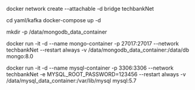 docker network create --attachable -d bridge techbankNet

cd yaml/kafka
docker-compose up -d

mkdir -p /data/mongodb_data_container

docker run -it -d --name mongo-container -p 27017:27017 --network techbankNet --restart always -v /data/mongodb_data_container:/data/db mongo:8.0

docker run -it -d --name mysql-container -p 3306:3306 --network techbankNet -e MYSQL_ROOT_PASSWORD=123456 --restart always -v /data/mysql_data_container:/var/lib/mysql mysql:5.7